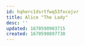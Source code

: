 ```yaml
---
id: hqherc1dsrtfwq53fxcojvr
title: Alice "The Lady"
desc: ''
updated: 1670590903715
created: 1670590897730
---
```

